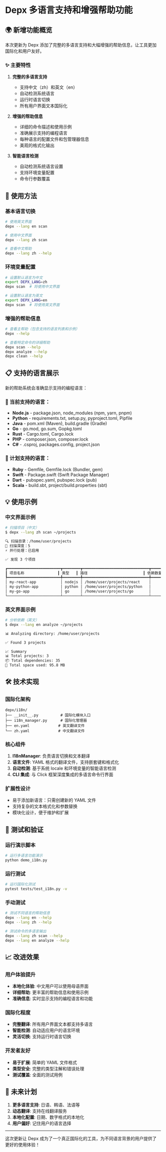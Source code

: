 # Depx 多语言支持和增强帮助功能

## 🌍 新增功能概览

本次更新为 Depx 添加了完整的多语言支持和大幅增强的帮助信息，让工具更加国际化和用户友好。

### ✨ 主要特性

1. **完整的多语言支持**
   - 支持中文（zh）和英文（en）
   - 自动检测系统语言
   - 运行时语言切换
   - 所有用户界面文本国际化

2. **增强的帮助信息**
   - 详细的命令描述和使用示例
   - 准确展示支持的编程语言
   - 每种语言的配置文件和包管理器信息
   - 美观的格式化输出

3. **智能语言检测**
   - 自动检测系统语言设置
   - 支持环境变量配置
   - 命令行参数覆盖

## 🚀 使用方法

### 基本语言切换

```bash
# 使用英文界面
depx --lang en scan

# 使用中文界面
depx --lang zh scan

# 查看中文帮助
depx --lang zh --help
```

### 环境变量配置

```bash
# 设置默认语言为中文
export DEPX_LANG=zh
depx scan  # 将使用中文界面

# 设置默认语言为英文
export DEPX_LANG=en
depx scan  # 将使用英文界面
```

### 增强的帮助信息

```bash
# 查看主帮助（包含支持的语言列表和示例）
depx --help

# 查看特定命令的详细帮助
depx scan --help
depx analyze --help
depx clean --help
```

## 📋 支持的语言展示

新的帮助系统会准确显示支持的编程语言：

### 🎯 当前支持的语言：
- **Node.js** - package.json, node_modules (npm, yarn, pnpm)
- **Python** - requirements.txt, setup.py, pyproject.toml, Pipfile
- **Java** - pom.xml (Maven), build.gradle (Gradle)
- **Go** - go.mod, go.sum, Gopkg.toml
- **Rust** - Cargo.toml, Cargo.lock
- **PHP** - composer.json, composer.lock
- **C#** - .csproj, packages.config, project.json

### 🚧 计划支持的语言：
- **Ruby** - Gemfile, Gemfile.lock (Bundler, gem)
- **Swift** - Package.swift (Swift Package Manager)
- **Dart** - pubspec.yaml, pubspec.lock (pub)
- **Scala** - build.sbt, project/build.properties (sbt)

## 💡 使用示例

### 中文界面示例

```bash
# 扫描项目（中文）
$ depx --lang zh scan ~/projects

🔍 扫描目录：/home/user/projects
📏 扫描深度：5
⚡ 并行处理：已启用

✅ 发现 3 个项目

┏━━━━━━━━━━━━━━━━━━━━━━━━┳━━━━━━━━┳━━━━━━━━━━━━━━━━━━━━━━━━━━━━━━┳━━━━━━━━━━┳━━━━━━━━━┓
┃ 项目名称               ┃ 类型   ┃ 路径                         ┃ 依赖数量 ┃  总大小 ┃
┡━━━━━━━━━━━━━━━━━━━━━━━━╇━━━━━━━━╇━━━━━━━━━━━━━━━━━━━━━━━━━━━━━━╇━━━━━━━━━━╇━━━━━━━━━┩
│ my-react-app           │ nodejs │ /home/user/projects/react    │       15 │ 45.2 MB │
│ my-python-app          │ python │ /home/user/projects/python   │       12 │ 38.1 MB │
│ my-go-app              │ go     │ /home/user/projects/go       │        8 │ 12.5 MB │
└────────────────────────┴────────┴──────────────────────────────┴──────────┴─────────┘
```

### 英文界面示例

```bash
# 分析依赖（英文）
$ depx --lang en analyze ~/projects

📊 Analyzing directory: /home/user/projects

✅ Found 3 projects

📈 Summary
📊 Total projects: 3
📦 Total dependencies: 35
💾 Total space used: 95.8 MB
```

## 🛠️ 技术实现

### 国际化架构

```
depx/i18n/
├── __init__.py          # 国际化模块入口
├── i18n_manager.py      # 国际化管理器
├── en.yaml             # 英文翻译文件
└── zh.yaml             # 中文翻译文件
```

### 核心组件

1. **I18nManager**: 负责语言切换和文本翻译
2. **语言文件**: YAML 格式的翻译文件，支持嵌套键和格式化
3. **自动检测**: 基于系统 locale 和环境变量的智能语言检测
4. **CLI 集成**: 与 Click 框架深度集成的多语言命令行界面

### 扩展性设计

- 易于添加新语言：只需创建新的 YAML 文件
- 支持复杂的文本格式化和参数替换
- 模块化设计，便于维护和扩展

## 🧪 测试和验证

### 运行演示脚本

```bash
# 运行多语言功能演示
python demo_i18n.py
```

### 运行测试

```bash
# 运行国际化测试
pytest tests/test_i18n.py -v
```

### 手动测试

```bash
# 测试不同语言的帮助信息
depx --lang en --help
depx --lang zh --help

# 测试命令的多语言输出
depx --lang zh scan --help
depx --lang en analyze --help
```

## 📈 改进效果

### 用户体验提升

- **本地化体验**: 中文用户可以使用母语界面
- **详细帮助**: 更丰富的帮助信息和使用示例
- **准确信息**: 实时显示支持的编程语言和功能

### 国际化程度

- **完整翻译**: 所有用户界面文本都支持多语言
- **智能检测**: 自动适应用户的语言环境
- **灵活切换**: 支持运行时语言切换

### 开发者友好

- **易于扩展**: 简单的 YAML 文件格式
- **类型安全**: 完整的类型注解和错误处理
- **测试覆盖**: 全面的测试用例

## 🔮 未来计划

1. **更多语言支持**: 日语、韩语、法语等
2. **动态翻译**: 支持在线翻译服务
3. **本地化配置**: 日期、数字格式的本地化
4. **用户偏好**: 记住用户的语言选择

---

这次更新让 Depx 成为了一个真正国际化的工具，为不同语言背景的用户提供了更好的使用体验！
